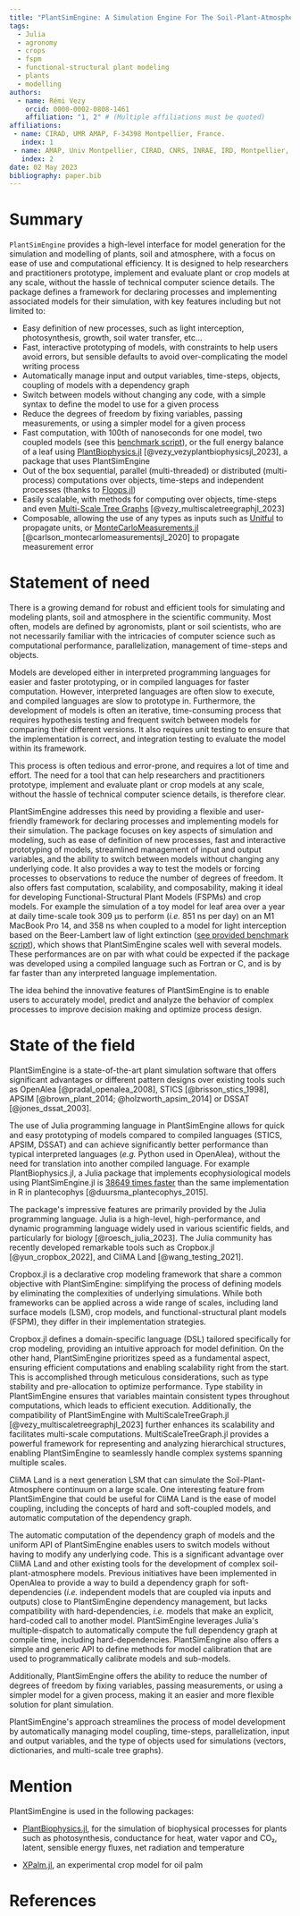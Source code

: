```yaml
---
title: "PlantSimEngine: A Simulation Engine For The Soil-Plant-Atmosphere System"
tags:
  - Julia
  - agronomy
  - crops
  - fspm
  - functional-structural plant modeling
  - plants
  - modelling
authors:
  - name: Rémi Vezy
    orcid: 0000-0002-0808-1461
    affiliation: "1, 2" # (Multiple affiliations must be quoted)
affiliations:
 - name: CIRAD, UMR AMAP, F-34398 Montpellier, France.
   index: 1
 - name: AMAP, Univ Montpellier, CIRAD, CNRS, INRAE, IRD, Montpellier, France.
   index: 2
date: 02 May 2023
bibliography: paper.bib
---
```


# Summary

`PlantSimEngine` provides a high-level interface for model generation for the simulation and modelling of plants, soil and atmosphere, with a focus on ease of use and computational efficiency. It is designed to help researchers and practitioners prototype, implement and evaluate plant or crop models at any scale, without the hassle of technical computer science details. The package defines a framework for declaring processes and implementing associated models for their simulation, with key features including but not limited to:

- Easy definition of new processes, such as light interception, photosynthesis, growth, soil water transfer, etc...
- Fast, interactive prototyping of models, with constraints to help users avoid errors, but sensible defaults to avoid over-complicating the model writing process
- Automatically manage input and output variables, time-steps, objects, coupling of models with a dependency graph
- Switch between models without changing any code, with a simple syntax to define the model to use for a given process
- Reduce the degrees of freedom by fixing variables, passing measurements, or using a simpler model for a given process
- Fast computation, with 100th of nanoseconds for one model, two coupled models (see this [benchmark script](https://github.com/VEZY/PlantSimEngine.jl/blob/main/examples/benchmark.jl)), or the full energy balance of a leaf using [PlantBiophysics.jl](https://github.com/VEZY/PlantBiophysics.jl) [@vezy_vezyplantbiophysicsjl_2023], a package that uses PlantSimEngine
- Out of the box sequential, parallel (multi-threaded) or distributed (multi-process) computations over objects, time-steps and independent processes (thanks to [Floops.jl](https://juliafolds.github.io/FLoops.jl/stable/))
- Easily scalable, with methods for computing over objects, time-steps and even [Multi-Scale Tree Graphs](https://github.com/VEZY/MultiScaleTreeGraph.jl) [@vezy_multiscaletreegraphjl_2023]
- Composable, allowing the use of any types as inputs such as [Unitful](https://github.com/PainterQubits/Unitful.jl) to propagate units, or [MonteCarloMeasurements.jl](https://github.com/baggepinnen/MonteCarloMeasurements.jl) [@carlson_montecarlomeasurementsjl_2020] to propagate measurement error

# Statement of need

There is a growing demand for robust and efficient tools for simulating and modeling plants, soil and atmosphere in the scientific community. Most often, models are defined by agronomists, plant or soil scientists, who are not necessarily familiar with the intricacies of computer science such as computational performance, parallelization, management of time-steps and objects. 

Models are developed either in interpreted programming languages for easier and faster prototyping, or in compiled languages for faster computation. However, interpreted languages are often slow to execute, and compiled languages are slow to prototype in. Furthermore, the development of models is often an iterative, time-consuming process that requires hypothesis testing and frequent switch between models for comparing their different versions. It also requires unit testing to ensure that the implementation is correct, and integration testing to evaluate the model within its framework. 

This process is often tedious and error-prone, and requires a lot of time and effort. The need for a tool that can help researchers and practitioners prototype, implement and evaluate plant or crop models at any scale, without the hassle of technical computer science details, is therefore clear.

PlantSimEngine addresses this need by providing a flexible and user-friendly framework for declaring processes and implementing models for their simulation. The package focuses on key aspects of simulation and modeling, such as ease of definition of new processes, fast and interactive prototyping of models, streamlined management of input and output variables, and the ability to switch between models without changing any underlying code. It also provides a way to test the models or forcing processes to observations to reduce the number of degrees of freedom. It also offers fast computation, scalability, and composability, making it ideal for developing Functional-Structural Plant Models (FSPMs) and crop models. For example the simulation of a toy model for leaf area over a year at daily time-scale took 309 μs to perform (*i.e.* 851 ns per day) on an M1 MacBook Pro 14, and 358 ns when coupled to a model for light interception based on the Beer-Lambert law of light extinction ([see provided benchmark script](https://github.com/VEZY/PlantSimEngine.jl/blob/main/examples/benchmark.jl)), which shows that PlantSimEngine scales well with several models. These performances are on par with what could be expected if the package was developed using a compiled language such as Fortran or C, and is by far faster than any interpreted language implementation.

The idea behind the innovative features of PlantSimEngine is to enable users to accurately model, predict and analyze the behavior of complex processes to improve decision making and optimize process design.

# State of the field

PlantSimEngine is a state-of-the-art plant simulation software that offers significant advantages or different pattern designs over existing tools such as OpenAlea [@pradal_openalea_2008], STICS [@brisson_stics_1998], APSIM [@brown_plant_2014; @holzworth_apsim_2014] or DSSAT [@jones_dssat_2003].

The use of Julia programming language in PlantSimEngine allows for quick and easy prototyping of models compared to compiled languages (STICS, APSIM, DSSAT) and can achieve significantly better performance than typical interpreted languages (*e.g.* Python used in OpenAlea), without the need for translation into another compiled language. For example PlantBiophysics.jl, a Julia package that implements ecophysiological models using PlantSimEngine.jl is [38649 times faster](https://vezy.github.io/PlantBiophysics-paper/notebooks_performance_Fig5_PlantBiophysics_performance/) than the same implementation in R in plantecophys [@duursma_plantecophys_2015].

The package's impressive features are primarily provided by the Julia programming language. Julia is a high-level, high-performance, and dynamic programming language widely used in various scientific fields, and particularly for biology [@roesch_julia_2023]. The Julia community has recently developed remarkable tools such as Cropbox.jl [@yun_cropbox_2022], and CliMA Land [@wang_testing_2021].

Cropbox.jl is a declarative crop modeling framework that share a common objective with PlantSimEngine: simplifying the process of defining models by eliminating the complexities of underlying simulations. While both frameworks can be applied across a wide range of scales, including land surface models (LSM), crop models, and functional-structural plant models (FSPM), they differ in their implementation strategies. 

Cropbox.jl defines a domain-specific language (DSL) tailored specifically for crop modeling, providing an intuitive approach for model definition. On the other hand, PlantSimEngine prioritizes speed as a fundamental aspect, ensuring efficient computations and enabling scalability right from the start. This is accomplished through meticulous considerations, such as type stability and pre-allocation to optimize performance. Type stability in PlantSimEngine ensures that variables maintain consistent types throughout computations, which leads to efficient execution. Additionally, the compatibility of PlantSimEngine with MultiScaleTreeGraph.jl [@vezy_multiscaletreegraphjl_2023] further enhances its scalability and facilitates multi-scale computations. MultiScaleTreeGraph.jl provides a powerful framework for representing and analyzing hierarchical structures, enabling PlantSimEngine to seamlessly handle complex systems spanning multiple scales.

CliMA Land is a next generation LSM that can simulate the Soil-Plant-Atmosphere continuum on a large scale. One interesting feature from PlantSimEngine that could be useful for CliMA Land is the ease of model coupling, including the concepts of hard and soft-coupled models, and automatic computation of the dependency graph. 

The automatic computation of the dependency graph of models and the uniform API of PlantSimEngine enables users to switch models without having to modify any underlying code. This is a significant advantage over CliMA Land and other existing tools for the development of complex soil-plant-atmosphere models. Previous initiatives have been implemented in OpenAlea to provide a way to build a dependency graph for soft-dependencies (*i.e.* independent models that are coupled via inputs and outputs) close to PlantSimEngine dependency management, but lacks compatibility with hard-dependencies, *i.e.* models that make an explicit, hard-coded call to another model. PlantSimEngine leverages Julia's multiple-dispatch to automatically compute the full dependency graph at compile time, including hard-dependencies. PlantSimEngine also offers a simple and generic API to define methods for model calibration that are used to programmatically calibrate models and sub-models.

Additionally, PlantSimEngine offers the ability to reduce the number of degrees of freedom by fixing variables, passing measurements, or using a simpler model for a given process, making it an easier and more flexible solution for plant simulation.

PlantSimEngine's approach streamlines the process of model development by automatically managing model coupling, time-steps, parallelization, input and output variables, and the type of objects used for simulations (vectors, dictionaries, and multi-scale tree graphs).

# Mention

PlantSimEngine is used in the following packages:

- [PlantBiophysics.jl](https://github.com/VEZY/PlantBiophysics.jl), for the simulation of biophysical processes for plants such as photosynthesis, conductance for heat, water vapor and CO₂, latent, sensible energy fluxes, net radiation and temperature

- [XPalm.jl](https://github.com/PalmStudio/XPalm.jl), an experimental crop model for oil palm

# References
